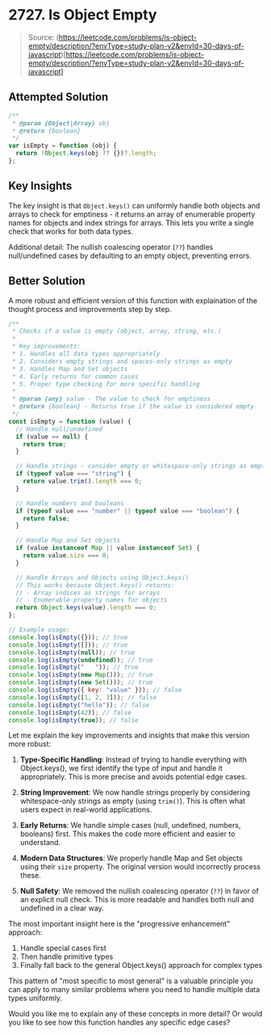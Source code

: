 # 2727. Is Object Empty

> Source: (https://leetcode.com/problems/is-object-empty/description/?envType=study-plan-v2&envId=30-days-of-javascript)[https://leetcode.com/problems/is-object-empty/description/?envType=study-plan-v2&envId=30-days-of-javascript]

## Attempted Solution

```js
/**
 * @param {Object|Array} obj
 * @return {boolean}
 */
var isEmpty = function (obj) {
  return !Object.keys(obj ?? {})?.length;
};
```

## Key Insights

The key insight is that `Object.keys()` can uniformly handle both objects and arrays to check for emptiness - it returns an array of enumerable property names for objects and index strings for arrays. This lets you write a single check that works for both data types.

Additional detail: The nullish coalescing operator (`??`) handles null/undefined cases by defaulting to an empty object, preventing errors.

## Better Solution

A more robust and efficient version of this function with explaination of the thought process and improvements step by step.

```js
/**
 * Checks if a value is empty (object, array, string, etc.)
 *
 * Key improvements:
 * 1. Handles all data types appropriately
 * 2. Considers empty strings and spaces-only strings as empty
 * 3. Handles Map and Set objects
 * 4. Early returns for common cases
 * 5. Proper type checking for more specific handling
 *
 * @param {any} value - The value to check for emptiness
 * @return {boolean} - Returns true if the value is considered empty
 */
const isEmpty = function (value) {
  // Handle null/undefined
  if (value == null) {
    return true;
  }

  // Handle strings - consider empty or whitespace-only strings as empty
  if (typeof value === "string") {
    return value.trim().length === 0;
  }

  // Handle numbers and booleans
  if (typeof value === "number" || typeof value === "boolean") {
    return false;
  }

  // Handle Map and Set objects
  if (value instanceof Map || value instanceof Set) {
    return value.size === 0;
  }

  // Handle Arrays and Objects using Object.keys()
  // This works because Object.keys() returns:
  // - Array indices as strings for arrays
  // - Enumerable property names for objects
  return Object.keys(value).length === 0;
};

// Example usage:
console.log(isEmpty({})); // true
console.log(isEmpty([])); // true
console.log(isEmpty(null)); // true
console.log(isEmpty(undefined)); // true
console.log(isEmpty("   ")); // true
console.log(isEmpty(new Map())); // true
console.log(isEmpty(new Set())); // true
console.log(isEmpty({ key: "value" })); // false
console.log(isEmpty([1, 2, 3])); // false
console.log(isEmpty("hello")); // false
console.log(isEmpty(42)); // false
console.log(isEmpty(true)); // false
```

Let me explain the key improvements and insights that make this version more robust:

1. **Type-Specific Handling**: Instead of trying to handle everything with Object.keys(), we first identify the type of input and handle it appropriately. This is more precise and avoids potential edge cases.

2. **String Improvement**: We now handle strings properly by considering whitespace-only strings as empty (using `trim()`). This is often what users expect in real-world applications.

3. **Early Returns**: We handle simple cases (null, undefined, numbers, booleans) first. This makes the code more efficient and easier to understand.

4. **Modern Data Structures**: We properly handle Map and Set objects using their `size` property. The original version would incorrectly process these.

5. **Null Safety**: We removed the nullish coalescing operator (`??`) in favor of an explicit null check. This is more readable and handles both null and undefined in a clear way.

The most important insight here is the "progressive enhancement" approach:

1. Handle special cases first
2. Then handle primitive types
3. Finally fall back to the general Object.keys() approach for complex types

This pattern of "most specific to most general" is a valuable principle you can apply to many similar problems where you need to handle multiple data types uniformly.

Would you like me to explain any of these concepts in more detail? Or would you like to see how this function handles any specific edge cases?
